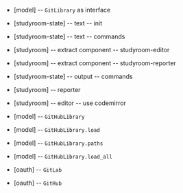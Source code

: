- [model] -- `GitLibrary` as interface

- [studyroom-state] -- text -- init
- [studyroom-state] -- text -- commands

- [studyroom] -- extract component -- studyroom-editor
- [studyroom] -- extract component -- studyroom-reporter

- [studyroom-state] -- output -- commands
- [studyroom] -- reporter
- [studyroom] -- editor -- use codemirror

- [model] -- `GitHubLibrary`
- [model] -- `GitHubLibrary.load`
- [model] -- `GitHubLibrary.paths`
- [model] -- `GitHubLibrary.load_all`

- [oauth] -- `GitLab`
- [oauth] -- `GitHub`
